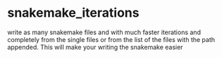 # snakemake_iterations
write as many snakemake files and with much faster iterations and completely from the single files or from the list of the files with the path appended. This will make your writing the snakemake easier
